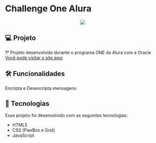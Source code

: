 # Challenge One Alura
<!-- Projeto quase pronto alguns problemas:

1 - Repetição de códigos excessiva
2 - Alguns posicionamentos 
3 - Após estudar Flexbox e Grid irei atualizar oque for necessário
4 - Preciso nomear melhor os ID's e as variáveis
5 - Estrutura do HTML pode ser melhorada!
6 - Responsividade pode ser melhorada -->

<div align="center"><img src="https://user-images.githubusercontent.com/112831085/233794361-50e8a617-aa38-4175-a093-76519fc7778c.png"></div>

## 💻 Projeto 
1º Projeto desenvolvido durante o programa ONE da Alura com a Oracle
[Você pode visitar o site aqui](https://valentepg.github.io/challenge-one-alura/)

## 🛠️ Funcionalidades
Encripta e Desencripta mensagens 

## 🚀 Tecnologias 
Esse projeto foi desenvolvido com as seguintes tecnologias:

- HTML5
- CSS (FlexBox e Grid)
- JavaScript
